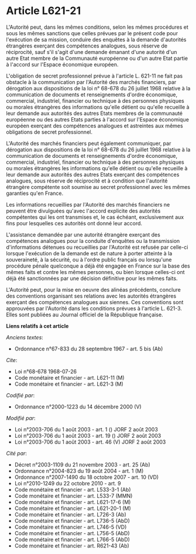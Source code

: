 # Article L621-21

L'Autorité peut, dans les mêmes conditions, selon les mêmes procédures et sous les mêmes sanctions que celles prévues par le
présent code pour l'exécution de sa mission, conduire des enquêtes à la demande d'autorités étrangères exerçant des
compétences analogues, sous réserve de réciprocité, sauf s'il s'agit d'une demande émanant d'une autorité d'un autre Etat
membre de la Communauté européenne ou d'un autre Etat partie à l'accord sur l'Espace économique européen.

L'obligation de secret professionnel prévue à l'article L. 621-11 ne fait pas obstacle à la communication par l'Autorité des
marchés financiers, par dérogation aux dispositions de la loi n° 68-678 du 26 juillet 1968 relative à la communication de
documents et renseignements d'ordre économique, commercial, industriel, financier ou technique à des personnes physiques ou
morales étrangères des informations qu'elle détient ou qu'elle recueille à leur demande aux autorités des autres Etats
membres de la communauté européenne ou des autres Etats parties à l'accord sur l'Espace économique européen exerçant des
compétences analogues et astreintes aux mêmes obligations de secret professionnel.

L'Autorité des marchés financiers peut également communiquer, par dérogation aux dispositions de la loi n° 68-678 du 26
juillet 1968 relative à la communication de documents et renseignements d'ordre économique, commercial, industriel, financier
ou technique à des personnes physiques ou morales étrangères les informations qu'elle détient ou qu'elle recueille à leur
demande aux autorités des autres Etats exerçant des compétences analogues, sous réserve de réciprocité et à condition que
l'autorité étrangère compétente soit soumise au secret professionnel avec les mêmes garanties qu'en France.

Les informations recueillies par l'Autorité des marchés financiers ne peuvent être divulguées qu'avec l'accord explicite des
autorités compétentes qui les ont transmises et, le cas échéant, exclusivement aux fins pour lesquelles ces autorités ont
donné leur accord.

L'assistance demandée par une autorité étrangère exerçant des compétences analogues pour la conduite d'enquêtes ou la
transmission d'informations détenues ou recueillies par l'Autorité est refusée par celle-ci lorsque l'exécution de la demande
est de nature à porter atteinte à la souveraineté, à la sécurité, ou à l'ordre public français ou lorsqu'une procédure pénale
quelconque a déjà été engagée en France sur la base des mêmes faits et contre les mêmes personnes, ou bien lorsque celles-ci
ont déjà été sanctionnées par une décision définitive pour les mêmes faits.

L'Autorité peut, pour la mise en oeuvre des alinéas précédents, conclure des conventions organisant ses relations avec les
autorités étrangères exerçant des compétences analogues aux siennes. Ces conventions sont approuvées par l'Autorité dans les
conditions prévues à l'article L. 621-3. Elles sont publiées au Journal officiel de la République française.

**Liens relatifs à cet article**

_Anciens textes_:

  - Ordonnance n°67-833 du 28 septembre 1967 - art. 5 bis (Ab)

_Cite_:

  - Loi n°68-678 1968-07-26
  - Code monétaire et financier - art. L621-11 (M)
  - Code monétaire et financier - art. L621-3 (M)

_Codifié par_:

  - Ordonnance n°2000-1223 du 14 décembre 2000 (V)

_Modifié par_:

  - Loi n°2003-706 du 1 août 2003 - art. 1 () JORF 2 août 2003
  - Loi n°2003-706 du 1 août 2003 - art. 19 () JORF 2 août 2003
  - Loi n°2003-706 du 1 août 2003 - art. 46 (V) JORF 2 août 2003

_Cité par_:

  - Décret n°2003-1109 du 21 novembre 2003 - art. 25 (Ab)
  - Ordonnance n°2004-823 du 19 août 2004 - art. 1 (M)
  - Ordonnance n°2007-1490 du 18 octobre 2007 - art. 10 (VD)
  - Loi n°2010-1249 du 22 octobre 2010 - art. 9
  - Code monétaire et financier - art. L533-3-1 (Ab)
  - Code monétaire et financier - art. L533-7 (MMN)
  - Code monétaire et financier - art. L621-17-6 (M)
  - Code monétaire et financier - art. L621-20-1 (M)
  - Code monétaire et financier - art. L726-3 (Ab)
  - Code monétaire et financier - art. L736-5 (AbD)
  - Code monétaire et financier - art. L746-5 (VD)
  - Code monétaire et financier - art. L756-5 (AbD)
  - Code monétaire et financier - art. L766-5 (AbD)
  - Code monétaire et financier - art. R621-43 (Ab)
